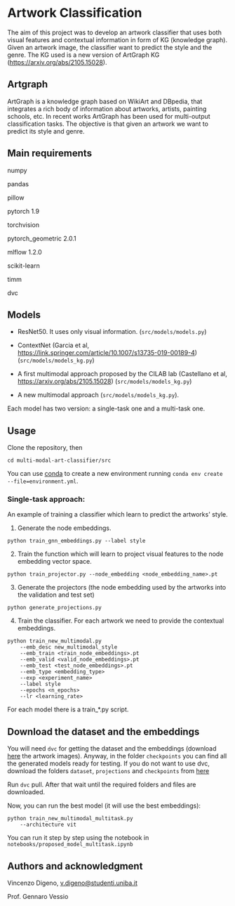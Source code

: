 # Artwork Classification
The aim of this project was to develop an artwork classifier that uses both visual features and contextual information in form of KG (knowledge graph). Given an artwork image, the classifier want to predict the style and the genre. The KG used is a new version of ArtGraph KG (https://arxiv.org/abs/2105.15028). 

## Artgraph
ArtGraph is a knowledge graph based on WikiArt and DBpedia, that integrates a rich body of information about artworks, artists, painting schools, etc.
In recent works ArtGraph has been used for multi-output classification tasks. The objective is that given an artwork we want to predict its style and genre.

## Main requirements

numpy

pandas

pillow

pytorch 1.9

torchvision

pytorch_geometric 2.0.1

mlflow 1.2.0

scikit-learn

timm

dvc

## Models

- ResNet50. It uses only visual information. (`src/models/models.py`)

- ContextNet (Garcia et al, https://link.springer.com/article/10.1007/s13735-019-00189-4) (`src/models/models_kg.py`)

- A first multimodal approach proposed by the CILAB lab (Castellano et al, https://arxiv.org/abs/2105.15028) (`src/models/models_kg.py`)

- A new multimodal approach (`src/models/models_kg.py`).

Each model has two version: a single-task one and a multi-task one.

## Usage
Clone the repository, then

`cd multi-modal-art-classifier/src`

You can use [conda](https://docs.conda.io/en/latest/) to create a new environment running `conda env create --file=environment.yml`. 

### Single-task approach: 
An example of training a classifier which learn to predict the artworks' style.

1. Generate the node embeddings.
```
python train_gnn_embeddings.py --label style
```

2. Train the function which will learn to project visual features to the node embedding vector space.
```
python train_projector.py --node_embedding <node_embedding_name>.pt
```

3. Generate the projectors (the node embedding used by the artworks into the validation and test set)
```
python generate_projections.py
```

4. Train the classifier. For each artwork we need to provide the contextual embeddings. 
```
python train_new_multimodal.py 
    --emb_desc new_multimodal_style 
    --emb_train <train_node_embeddings>.pt 
    --emb_valid <valid_node_embeddings>.pt 
    --emb_test <test_node_embeddings>.pt 
    --emb_type <embedding_type> 
    --exp <experiment_name>
    --label style 
    --epochs <n_epochs> 
    --lr <learning_rate>
```

For each model there is a train_*.py script.

## Download the dataset and the embeddings
You will need `dvc` for getting the dataset and the embeddings (download [here](https://drive.google.com/drive/folders/1omiDdfeC--Nb7X8Z0i2t8bfRpRInvBAe?usp=sharing) the artwork images). Anyway, in the folder `checkpoints` you can find all the generated models ready for testing. If you do not want to use dvc, download the folders `dataset`,
`projections` and `checkpoints` from [here](https://drive.google.com/drive/folders/1VD3E4h2hJMOUBloj9SyoZkheJohV60eB?usp=sharing)

Run `dvc` pull. After that wait until the required folders and files are downloaded.

Now, you can run the best model (it will use the best embeddings):
```
python train_new_multimodal_multitask.py
    --architecture vit
```

You can run it step by step using the notebook in `notebooks/proposed_model_multitask.ipynb`

## Authors and acknowledgment
Vincenzo Digeno, v.digeno@studenti.uniba.it

Prof. Gennaro Vessio